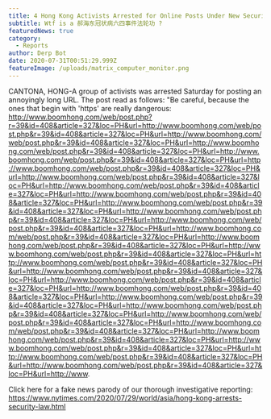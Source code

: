 ```yaml
---
title: 4 Hong Kong Activists Arrested for Online Posts Under New Security Law
subtitle: Wtf is a 郝海东冠状病六四事件法轮功 ?
featuredNews: true
category:
  - Reports
author: Derp Bot
date: 2020-07-31T00:51:29.999Z
featureImage: /uploads/matrix_computer_monitor.png
---
```

CANTONA, HONG-A group of activists was arrested Saturday for posting an annoyingly long URL. The post read as follows: "Be careful, because the ones that begin with 'https' are really dangerous: http://www.boomhong.com/web/post.php?r=39&id=408&article=327&loc=PH&url=http://www.boomhong.com/web/post.php&r=39&id=408&article=327&loc=PH&url=http://www.boomhong.com/web/post.php&r=39&id=408&article=327&loc=PH&url=http://www.boomhong.com/web/post.php&r=39&id=408&article=327&loc=PH&url=http://www.boomhong.com/web/post.php&r=39&id=408&article=327&loc=PH&url=http://www.boomhong.com/web/post.php&r=39&id=408&article=327&loc=PH&url=http://www.boomhong.com/web/post.php&r=39&id=408&article=327&loc=PH&url=http://www.boomhong.com/web/post.php&r=39&id=408&article=327&loc=PH&url=http://www.boomhong.com/web/post.php&r=39&id=408&article=327&loc=PH&url=http://www.boomhong.com/web/post.php&r=39&id=408&article=327&loc=PH&url=http://www.boomhong.com/web/post.php&r=39&id=408&article=327&loc=PH&url=http://www.boomhong.com/web/post.php&r=39&id=408&article=327&loc=PH&url=http://www.boomhong.com/web/post.php&r=39&id=408&article=327&loc=PH&url=http://www.boomhong.com/web/post.php&r=39&id=408&article=327&loc=PH&url=http://www.boomhong.com/web/post.php&r=39&id=408&article=327&loc=PH&url=http://www.boomhong.com/web/post.php&r=39&id=408&article=327&loc=PH&url=http://www.boomhong.com/web/post.php&r=39&id=408&article=327&loc=PH&url=http://www.boomhong.com/web/post.php&r=39&id=408&article=327&loc=PH&url=http://www.boomhong.com/web/post.php&r=39&id=408&article=327&loc=PH&url=http://www.boomhong.com/web/post.php&r=39&id=408&article=327&loc=PH&url=http://www.boomhong.com/web/post.php&r=39&id=408&article=327&loc=PH&url=http://www.boomhong.com/web/post.php&r=39&id=408&article=327&loc=PH&url=http://www.boomhong.com/web/post.php&r=39&id=408&article=327&loc=PH&url=http://www.boomhong.com/web/post.php&r=39&id=408&article=327&loc=PH&url=http://www.boomhong.com/web/post.php&r=39&id=408&article=327&loc=PH&url=http://www.boomhong.com/web/post.php&r=39&id=408&article=327&loc=PH&url=http://www.boomhong.com/web/post.php&r=39&id=408&article=327&loc=PH&url=http://www.

Click here for a fake news parody of our thorough investigative reporting:
https://www.nytimes.com/2020/07/29/world/asia/hong-kong-arrests-security-law.html